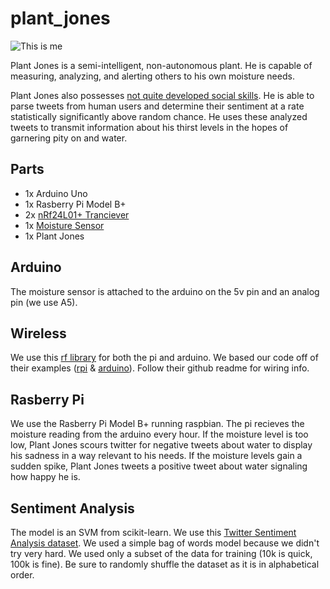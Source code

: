 # plant_jones

![This is me](https://pbs.twimg.com/profile_images/553022075774840832/MPafmt1D.jpeg)

Plant Jones is a semi-intelligent, non-autonomous plant. He is capable of measuring, analyzing, and alerting others to his own moisture needs. 

Plant Jones also possesses [not quite developed social skills](https://twitter.com/plant_jones). He is able to parse tweets from human users and determine their sentiment at a rate statistically significantly above random chance. He uses these analyzed tweets to transmit information about his thirst levels in the hopes of garnering pity on and water. 

Parts
----
- 1x Arduino Uno
- 1x Rasberry Pi Model B+
- 2x [nRf24L01+ Tranciever](http://www.amazon.com/nRF24L01-Wireless-Transceiver-Arduino-Compatible/dp/B00E594ZX0/ref=pd_sim_indust_5?ie=UTF8&refRID=0R0NHSPAHRSCNGFA1PDN)
- 1x [Moisture Sensor](http://www.amazon.com/Arduino-compatible-Sensitivity-Moisture-Sensor/dp/B00AFCNR3U)
- 1x Plant Jones

Arduino
----
The moisture sensor is attached to the arduino on the 5v pin and an analog pin (we use A5).

Wireless
----
We use this [rf library](https://github.com/edoardoo/RF24) for both the pi and arduino. We based our code off of their examples ([rpi](https://github.com/edoardoo/RF24/blob/master/examples_RPi/gettingstarted.cpp) &  [arduino](https://github.com/edoardoo/RF24/blob/master/examples/GettingStarted/GettingStarted.ino)). Follow their github readme for wiring info.

Rasberry Pi
----
We use the Rasberry Pi Model B+ running raspbian. The pi recieves the moisture reading from the arduino every hour. If the moisture level is too low, Plant Jones scours twitter for negative tweets about water to display his sadness in a way relevant to his needs. If the moisture levels gain a sudden spike, Plant Jones tweets a positive tweet about water signaling how happy he is.

Sentiment Analysis
----
The model is an SVM from scikit-learn. We use this [Twitter Sentiment Analysis dataset](http://thinknook.com/wp-content/uploads/2012/09/Sentiment-Analysis-Dataset.zip). We used a simple bag of words model because we didn't try very hard. We used only a subset of the data for training (10k is quick, 100k is fine). Be sure to randomly shuffle the dataset as it is in alphabetical order.
